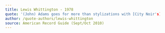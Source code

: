 ```yaml
---
title: Lewis Whittington - 1978
quote: '(John) Adams goes for more than stylizations with [City Noir's] wily jazz spine. Keeping a sweaty, smoky after-hours jam percolating were Timothy McAllister&#8217;s volcanic sax...'
author: /quote-authors/lewis-whittington
source: American Record Guide (Sept/Oct 2010)
---
```

